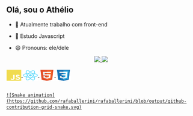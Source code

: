 ## Olá, sou o Athélio


- 🔭 Atualmente trabalho com front-end
- 🌱 Estudo Javascript

- 😄 Pronouns: ele/dele

<div align="center">
  <a href="https://github.com/athelio">
  <img height="180em" src="https://github-readme-stats.vercel.app/api?username=athelio&show_icons=true&theme=dark&include_all_commits=true&count_private=true"/>
  <img height="180em" src="https://github-readme-stats.vercel.app/api/top-langs/?username=athelio&layout=compact&langs_count=7&theme=dark"/>
</div>
  
  <div style="display: inline_block"><br>
  <img align="center" alt="Athelio-Js" height="30" width="40" src="https://raw.githubusercontent.com/devicons/devicon/master/icons/javascript/javascript-plain.svg">
  <img align="center" alt="Athelio-React" height="30" width="40" src="https://raw.githubusercontent.com/devicons/devicon/master/icons/react/react-original.svg">
  <img align="center" alt="Athelio-HTML" height="30" width="40" src="https://raw.githubusercontent.com/devicons/devicon/master/icons/html5/html5-original.svg">
  <img align="center" alt="Athelio-CSS" height="30" width="40" src="https://raw.githubusercontent.com/devicons/devicon/master/icons/css3/css3-original.svg">
  </div>
  
   ##
  
    ![Snake animation](https://github.com/rafaballerini/rafaballerini/blob/output/github-contribution-grid-snake.svg)
  
